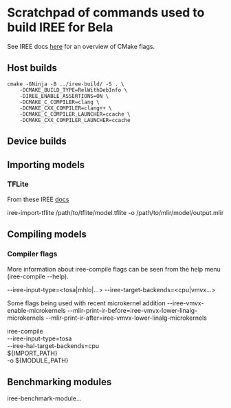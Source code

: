 # Scratchpad of commands used to build IREE for Bela

See IREE docs [here](https://github.com/iree-org/iree/blob/main/docs/developers/get_started/cmake_options_and_variables.md) for an overview of CMake flags.

## Host builds

	cmake -GNinja -B ../iree-build/ -S . \
	    -DCMAKE_BUILD_TYPE=RelWithDebInfo \
	    -DIREE_ENABLE_ASSERTIONS=ON \
	    -DCMAKE_C_COMPILER=clang \
	    -DCMAKE_CXX_COMPILER=clang++ \
	    -DCMAKE_C_COMPILER_LAUNCHER=ccache \
	    -DCMAKE_CXX_COMPILER_LAUNCHER=ccache

## Device builds




## Importing models

### TFLite
From these IREE [docs](https://iree-org.github.io/iree/getting-started/tflite/)

iree-import-tflite /path/to/tflite/model.tflite -o /path/to/mlir/model/output.mlir


## Compiling models

### Compiler flags

More information about iree-compile flags can be seen from the help menu (iree-compile --help). 

--iree-input-type=<tosa|mhlo|...>
--iree-target-backends=<cpu|vmvx...>


Some flags being used with recent microkernel addition
--iree-vmvx-enable-microkernels
--mlir-print-ir-before=iree-vmvx-lower-linalg-microkernels --mlir-print-ir-after=iree-vmvx-lower-linalg-microkernels

iree-compile \
    --iree-input-type=tosa \
    --iree-hal-target-backends=cpu \
    ${IMPORT_PATH} \
    -o ${MODULE_PATH}

## Benchmarking modules

iree-benchmark-module...


